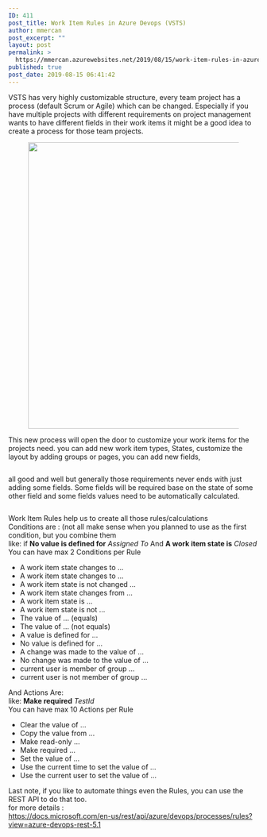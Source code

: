 ```yaml
---
ID: 411
post_title: Work Item Rules in Azure Devops (VSTS)
author: mmercan
post_excerpt: ""
layout: post
permalink: >
  https://mmercan.azurewebsites.net/2019/08/15/work-item-rules-in-azure-devops-vsts/
published: true
post_date: 2019-08-15 06:41:42
---
```

<!-- wp:paragraph -->
<p>VSTS has very highly customizable structure, every team project has a process (default Scrum or Agile) which can be changed. Especially if you have multiple projects with different requirements on project management wants to have different fields in their work items it might be a good idea to create a process for those team projects. </p>
<!-- /wp:paragraph -->

<!-- wp:image {"id":493,"width":585,"height":577} -->
<figure class="wp-block-image is-resized"><img src="/wp-content/uploads/2019/08/Work-Item-Rules-in-Azure-Devops-1.jpg" alt="" class="wp-image-493" width="585" height="577"/></figure>
<!-- /wp:image -->

<!-- wp:paragraph -->
<p>This new process will open the door to customize your work items for the projects need. you can add new work item types, States, customize the layout by adding groups or pages, you can add new fields, </p>
<!-- /wp:paragraph -->

<!-- wp:image {"id":495} -->
<figure class="wp-block-image"><img src="/wp-content/uploads/2019/08/Work-Item-Rules-in-Azure-Devops-2-1-1024x784.jpg" alt="" class="wp-image-495"/></figure>
<!-- /wp:image -->

<!-- wp:paragraph -->
<p>all good and well but generally those requirements never ends with just adding some fields. Some fields will be required base on the state of some other field and some fields values need to be automatically calculated.</p>
<!-- /wp:paragraph -->

<!-- wp:image {"id":498} -->
<figure class="wp-block-image"><img src="/wp-content/uploads/2019/08/Work-Item-Rules-in-Azure-Devops-3-1024x594.jpg" alt="" class="wp-image-498"/></figure>
<!-- /wp:image -->

<!-- wp:paragraph -->
<p>Work Item Rules help us to create all those rules/calculations  <br>Conditions are : (not all make sense when you planned to use as the first  condition, but  you combine them <br>like: if   <strong>No value is defined for</strong> <em>Assigned To</em> And    <strong>A work item state is</strong> <em>Closed</em><br>You can have max 2  Conditions  per Rule</p>
<!-- /wp:paragraph -->

<!-- wp:list -->
<ul><li> A work item state changes to ... </li><li>A work item state changes to …</li><li>A work item state is not changed … </li><li>A work item state changes from …</li><li>A work item state is …</li><li>A work item state is not …</li><li>The value of … (equals)</li><li>The value of … (not equals)</li><li>A value is defined for …</li><li>No value is defined for …</li><li>A change was made to the value of …</li><li>No change was made to the value of …</li><li>current user is member of group …</li><li>current user is not member of group …</li></ul>
<!-- /wp:list -->

<!-- wp:paragraph -->
<p>And Actions Are:<br>like: <strong>Make required</strong> <em>TestId</em><br>You can have max 10 Actions  per Rule </p>
<!-- /wp:paragraph -->

<!-- wp:list -->
<ul><li>Clear the value of …</li><li>Copy the value from …</li><li>Make read-only …</li><li>Make required …</li><li>Set the value of …</li><li>Use the current time to set the value of …</li><li>Use the current user to set the value of …</li></ul>
<!-- /wp:list -->

<!-- wp:paragraph -->
<p>Last note, if you like to automate things even the Rules, you can use the REST API to do that too.<br>for more details :<br> <a href="https://docs.microsoft.com/en-us/rest/api/azure/devops/processes/rules?view=azure-devops-rest-5.1">https://docs.microsoft.com/en-us/rest/api/azure/devops/processes/rules?view=azure-devops-rest-5.1</a> </p>
<!-- /wp:paragraph -->